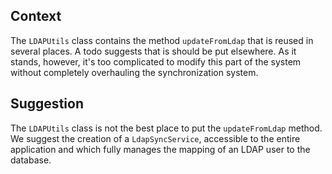 ## Context

The `LDAPUtils` class contains the method `updateFromLdap` that is reused in several places. A todo suggests that is should be put elsewhere. As it stands, however, it's too complicated to modify this part of the system without completely overhauling the synchronization system.
## Suggestion

The `LDAPUtils` class is not the best place to put the `updateFromLdap` method. We suggest the creation of a `LdapSyncService`, accessible to the entire application and which fully manages the mapping of an LDAP user to the database. 
